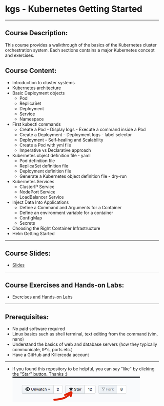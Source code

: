 # kgs - Kubernetes Getting Started

---

## Course Description:
This course provides a walkthrough of the basics of the Kubernetes cluster orchestration system. Each sections contains a major Kubernetes concept and exercises. 

## Course Content:
 - Introduction to cluster systems
 - Kubernetes architecture
 - Basic Deployment objects
   - Pod 
   - ReplicaSet
   - Deployment
   - Service
   - Namespace
 - First kubectl commands
   - Create a Pod - Display logs - Execute a command inside a Pod
   - Create a Deployment - Deployment logs - label selector
   - Deployment - Self-healing and Scalability 
   - Create a Pod with yml file
   - Imperative vs Declarative approach
 - Kubernetes object definition file - yaml
   - Pod definition file
   - ReplicaSet definition file
   - Deployment definition file
   - Generate a Kubernetes object definition file - dry-run
 - Kubernetes Services
   - ClusterIP Service
   - NodePort Service
   - LoadBalancer Service
 - Inject Data Into Applications
   - Define a Command and Arguments for a Container
   - Define an environment variable for a container
   - ConfigMap
   - Secrets
 - Choosing the Right Container Infrastructure 
 - Helm Getting Started

--- 
## Course Slides:
 - [Slides](https://gerassimos.github.io/kgs/index.html)

---
## Course Exercises and Hands-on Labs:
 - [Exercises and Hands-on Labs](https://github.com/gerassimos/kgs/tree/main/exercises)

---
## Prerequisites:
- No paid software required
- Linux basics such as shell terminal, text editing from the command (vim, nano)
- Understand the basics of web and database servers (how they typically communicate, IP's, ports etc.)
- Have a GitHub and Killercoda account

---

 - If you found this repository to be helpful, you can say "like" by clicking the "Star" button. Thanks :)
![](docs/images/GithubClickStart.png) 

 
 